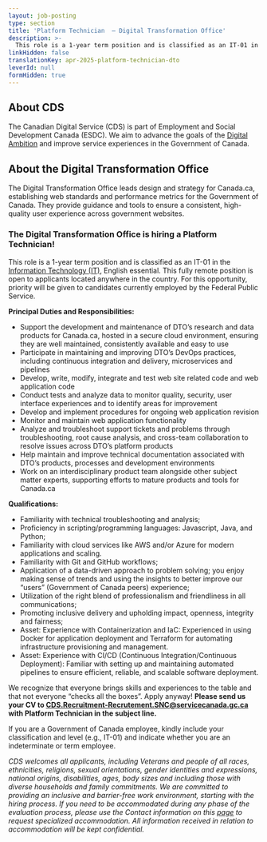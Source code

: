 ```yaml
---
layout: job-posting
type: section
title: 'Platform Technician  — Digital Transformation Office'
description: >-
  This role is a 1-year term position and is classified as an IT-01 in the Information Technology (IT), English essential. This fully remote position is open to applicants located anywhere in the country.  For this opportunity, priority will be given to candidates currently employed by the Federal Public Service.
linkHidden: false
translationKey: apr-2025-platform-technician-dto
leverId: null
formHidden: true
---
```


## About CDS 
 
The Canadian Digital Service (CDS) is part of Employment and Social Development Canada (ESDC). We aim to advance the goals of the [Digital Ambition](https://www.canada.ca/en/government/system/digital-government/government-canada-digital-operations-strategic-plans/canada-digital-ambition.html) and improve service experiences in the Government of Canada.

## About the Digital Transformation Office
The Digital Transformation Office leads design and strategy for Canada.ca, establishing web standards and performance metrics for the Government of Canada. They provide guidance and tools to ensure a consistent, high-quality user experience across government websites.

### **The Digital Transformation Office is hiring a Platform Technician!**
This role is a 1-year term position and is classified as an IT-01 in the [Information Technology (IT)](https://www.tbs-sct.canada.ca/agreements-conventions/view-visualiser-eng.aspx?id=31), English essential. This fully remote position is open to applicants located anywhere in the country.  For this opportunity, priority will be given to candidates currently employed by the Federal Public Service.

**Principal Duties and Responsibilities:**
- Support the development and maintenance of DTO’s research and data products for Canada.ca, hosted in a secure cloud environment, ensuring they are well maintained, consistently available and easy to use 
- Participate in maintaining and improving DTO’s DevOps practices, including continuous integration and delivery, microservices and pipelines 
- Develop, write, modify, integrate and test web site related code and web application code
- Conduct tests and analyze data to monitor quality, security, user interface experiences and to identify areas for improvement
- Develop and implement procedures for ongoing web application revision
- Monitor and maintain web application functionality
- Analyze and troubleshoot support tickets and problems through troubleshooting, root cause analysis, and cross-team collaboration to resolve issues across DTO’s platform products
- Help maintain and improve technical documentation associated with DTO’s products, processes and development environments 
- Work on an interdisciplinary product team alongside other subject matter experts, supporting efforts to mature products and tools for Canada.ca

**Qualifications:** 
- Familiarity with technical troubleshooting and analysis;
- Proficiency in scripting/programming languages: Javascript, Java, and Python;
- Familiarity with cloud services like AWS and/or Azure for modern applications and scaling.
- Familiarity with Git and GitHub workflows;
- Application of a data-driven approach to problem solving; you enjoy making sense of trends and using the insights to better improve our “users” (Government of Canada peers) experience;
- Utilization of the right blend of professionalism and friendliness in all communications;
- Promoting inclusive delivery and upholding impact, openness, integrity and fairness;
- Asset: Experience with Containerization and IaC: Experienced in using Docker for application deployment and Terraform for automating infrastructure provisioning and management.
- Asset: Experience with CI/CD (Continuous Integration/Continuous Deployment): Familiar with setting up and maintaining automated pipelines to ensure efficient, reliable, and scalable software deployment.

We recognize that everyone brings skills and experiences to the table and that not everyone “checks all the boxes”. Apply anyway! **Please send us your CV to CDS.Recruitment-Recrutement.SNC@servicecanada.gc.ca with Platform Technician in the subject line.**

If you are a Government of Canada employee, kindly include your classification and level (e.g., IT-01) and indicate whether you are an indeterminate or term employee. 

*CDS welcomes all applicants, including Veterans and people of all races, ethnicities, religions, sexual orientations, gender identities and expressions, national origins, disabilities, ages, body sizes and including those with diverse households and family commitments. We are committed to providing an inclusive and barrier-free work environment, starting with the hiring process. If you need to be accommodated during any phase of the evaluation process, please use the Contact information on this [page](https://www.canada.ca/en/public-service-commission/services/assessment-accommodation-page.html) to request specialized accommodation. All information received in relation to accommodation will be kept confidential.*
